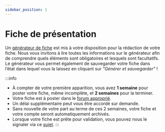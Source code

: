 ```yaml
---
sidebar_position: 1
---
```


# Fiche de présentation

Un [générateur de fiche](https://singularite.forumactif.com/h21-generateur-de-fiche) est mis à votre disposition pour la rédaction de votre fiche.
Nous vous invitons à lire toutes les informations sur le générateur afin de comprendre quels éléments sont obligatoires et lesquels sont facultatifs.
Le générateur vous permet également de sauvegarder votre fiche dans l’état dans lequel vous la laissez en cliquant sur _"Générer et sauvegarder"_ !

:::info

- À compter de votre première apparition, vous avez **1 semaine** pour poster votre fiche, même incomplète, et **2 semaines** pour la terminer.
- Votre fiche est à poster dans le [forum approprié](https://singularite.forumactif.com/f4-registre-des-personnages).
- Un délai supplémentaire peut vous être accordé sur demande.
- Sans nouvelle de votre part au terme de ces 2 semaines, votre fiche et votre compte seront automatiquement archivés.
- Lorsque votre fiche est prête pour validation, vous pouvez nous le signaler via ce [sujet](https://singularite.forumactif.com/t3-signaler-sa-fiche-terminee#3).
  :::
